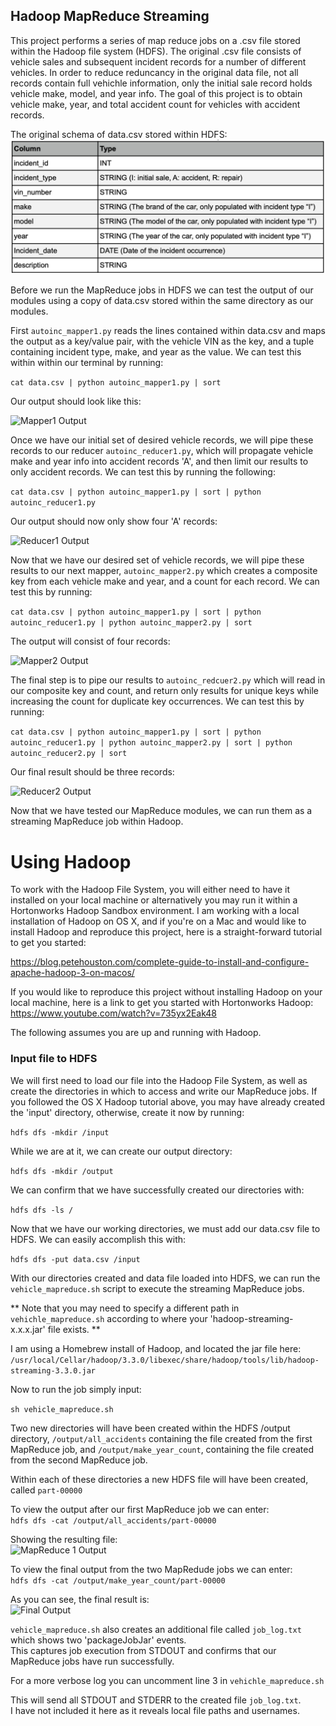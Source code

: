 ## Hadoop MapReduce Streaming

This project performs a series of map reduce jobs on a .csv file stored within the Hadoop file system (HDFS). The original .csv file consists of vehicle sales and subsequent incident records for a number of different vehicles. In order to reduce reduncancy in the original data file, not all records contain full vehichle information, only the initial sale record holds vehicle make, model, and year info. The goal of this project is to obtain vehicle make, year, and total accident count for vehicles with accident records.

The original schema of data.csv stored within HDFS:
![Vehicle Record Schema](/screenshots/vehicle_record_schema.png)

Before we run the MapReduce jobs in HDFS we can test the output of our modules using a copy of data.csv stored within the same directory as our modules.  

First ```autoinc_mapper1.py``` reads the lines contained within data.csv and maps the output as a key/value pair, with the vehicle VIN as the key, and a tuple containing incident type, make, and year as the value. We can test this within within our terminal by running:  


```cat data.csv | python autoinc_mapper1.py | sort```

Our output should look like this:  

![Mapper1 Output](/screenshots/mapper1_output.png)


Once we have our initial set of desired vehicle records, we will pipe these records to our reducer ```autoinc_reducer1.py```, which will propagate vehicle make and year info into accident records 'A', and then limit our results to only accident records. We can test this by running the following:  


```cat data.csv | python autoinc_mapper1.py | sort | python autoinc_reducer1.py```

Our output should now only show four 'A' records:  

![Reducer1 Output](/screenshots/reducer1_output.png)

Now that we have our desired set of vehicle records, we will pipe these results to our next mapper, ```autoinc_mapper2.py``` which creates a composite key from each vehicle make and year, and a count for each record. We can test this by running:  


```cat data.csv | python autoinc_mapper1.py | sort | python autoinc_reducer1.py | python autoinc_mapper2.py | sort ```


The output will consist of four records:  

![Mapper2 Output](/screenshots/mapper2_output.png)


The final step is to pipe our results to ```autoinc_redcuer2.py``` which will read in our composite key and count, and return only results for unique keys while increasing the count for duplicate key occurrences. We can test this by running:  

```cat data.csv | python autoinc_mapper1.py | sort | python autoinc_reducer1.py | python autoinc_mapper2.py | sort | python autoinc_reducer2.py | sort```

Our final result should be three records:  

![Reducer2 Output](/screenshots/reducer2_output.png)


Now that we have tested our MapReduce modules, we can run them as a streaming MapReduce job within Hadoop.

# Using Hadoop
To work with the Hadoop File System, you will either need to have it installed on your local machine or alternatively you may run it within a Hortonworks Hadoop Sandbox environment. I am working with a local installation of Hadoop on OS X, and if you're on a Mac and would like to install Hadoop and reproduce this project, here is a straight-forward tutorial to get you started:

https://blog.petehouston.com/complete-guide-to-install-and-configure-apache-hadoop-3-on-macos/

If you would like to reproduce this project without installing Hadoop on your local machine, here is a link to get you started with Hortonworks Hadoop:
https://www.youtube.com/watch?v=735yx2Eak48

The following assumes you are up and running with Hadoop.
### Input file to HDFS
We will first need to load our file into the Hadoop File System, as well as create the directories in which to access and write our MapReduce jobs. If you followed the OS X Hadoop tutorial above, you may have already created the 'input' directory, otherwise, create it now by running:  

```hdfs dfs -mkdir /input```

While we are at it, we can create our output directory:  

```hdfs dfs -mkdir /output```

We can confirm that we have successfully created our directories with:  

```hdfs dfs -ls /```

Now that we have our working directories, we must add our data.csv file to HDFS. We can easily accomplish this with:  

```hdfs dfs -put data.csv /input```

With our directories created and data file loaded into HDFS, we can run the ```vehicle_mapreduce.sh``` script to execute the streaming MapReduce jobs.  

** Note that you may need to specify a different path in ```vehichle_mapreduce.sh``` according to where your 'hadoop-streaming-x.x.x.jar' file exists. ** 

I am using a Homebrew install of Hadoop, and located the jar file here:  
```/usr/local/Cellar/hadoop/3.3.0/libexec/share/hadoop/tools/lib/hadoop-streaming-3.3.0.jar```

Now to run the job simply input:  

```sh vehicle_mapreduce.sh```

Two new directories will have been created within the HDFS /output directory, ```/output/all_accidents``` containing the file created from the first MapReduce job,  and ```/output/make_year_count```, containing the file created from the second MapReduce job.  

Within each of these directories a new HDFS file will have been created, called ```part-00000```

To view the output after our first MapReduce job we can enter:  
```hdfs dfs -cat /output/all_accidents/part-00000```  

Showing the resulting file:  
![MapReduce 1 Output](/screenshots/map_reduce_1_all_accidents_output.png)

To view the final output from the two MapRedude jobs we can enter:  
```hdfs dfs -cat /output/make_year_count/part-00000```

As you can see, the final result is:  
![Final Output](/screenshots/map_reduce_2_make_year_count_output.png)

```vehicle_mapreduce.sh``` also creates an additional file called ```job_log.txt``` which shows two 'packageJobJar' events.  
This captures job execution from STDOUT and confirms that our MapReduce jobs have run successfully.  


For a more verbose log you can uncomment line 3 in ```vehichle_mapreduce.sh```  

This will send all STDOUT and STDERR to the created file ```job_log.txt```.  
I have not included it here as it reveals local file paths and usernames. 


